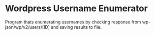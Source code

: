 # Wordpress Username Enumerator
Program thats enumerating usernames by checking response from wp-json/wp/v2/users/[ID] and saving results to file.
